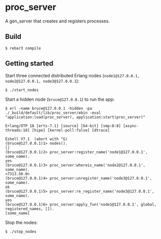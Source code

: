 proc_server
=====

A gen_server that creates and registers processes.

Build
-----

    $ rebar3 compile

Getting started
-----

Start three connected distributed Erlang nodes (`node1@127.0.0.1, node2@127.0.0.1, node3@127.0.0.1`):

    $ ./start_nodes
    
Start a hidden node (`bruce@127.0.0.1`) to run the app:

    $ erl -name bruce@127.0.0.1 -hidden -pa ./_build/default/lib/proc_server/ebin -eval "application:load(proc_server), application:start(proc_server)"
 
 ```   
Erlang/OTP 18 [erts-7.1] [source] [64-bit] [smp:8:8] [async-threads:10] [hipe] [kernel-poll:false] [dtrace]

Eshell V7.1  (abort with ^G)
(bruce@127.0.0.1)1> nodes().
[]
(bruce@127.0.0.1)2> proc_server:register_name('node1@127.0.0.1', some_name).
yes
(bruce@127.0.0.1)3> proc_server:whereis_name('node2@127.0.0.1', some_name).
<7313.50.0>
(bruce@127.0.0.1)4> proc_server:unregister_name('node3@127.0.0.1', some_name).
ok
(bruce@127.0.0.1)5> proc_server:re_register_name('node3@127.0.0.1', some_name).
yes
(bruce@127.0.0.1)6> proc_server:apply_fun('node1@127.0.0.1', global, registered_names, []).
[some_name]
```

Stop the nodes:

    $ ./stop_nodes
    

